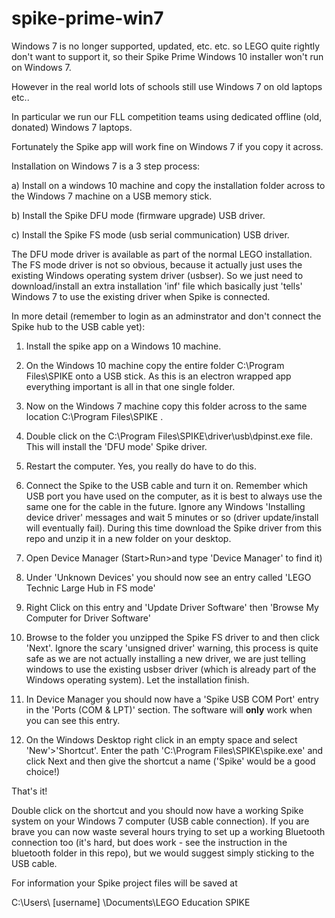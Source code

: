 # spike-prime-win7

Windows 7 is no longer supported, updated, etc. etc. so LEGO quite rightly don't want to support it, so their Spike Prime Windows 10 installer won't run on Windows 7.

However in the real world lots of schools still use Windows 7 on old laptops etc..

In particular we run our FLL competition teams using dedicated offline (old, donated) Windows 7 laptops.

Fortunately the Spike app will work fine on Windows 7 if you copy it across.


	
Installation on Windows 7 is a 3 step process:

a) Install on a windows 10 machine and copy the installation folder across to the Windows 7 machine on a USB memory stick.

b) Install the Spike DFU mode (firmware upgrade) USB driver.

c) Install the Spike FS mode (usb serial communication) USB driver. 


The DFU mode driver is available as part of the normal LEGO installation. The FS mode driver is not so obvious, because it actually just uses the existing Windows operating system driver (usbser). So we just need to download/install an extra installation 'inf' file which basically just 'tells' Windows 7 to use the existing driver when Spike is connected. 




In more detail (remember to login as an adminstrator and don't connect the Spike hub to the USB cable yet):


1) Install the spike app on a Windows 10 machine.

2) On the Windows 10 machine copy the entire folder C:\Program Files\SPIKE onto a USB stick. As this is an electron wrapped app everything important is all in that one single folder.

3) Now on the Windows 7 machine copy this folder across to the same location C:\Program Files\SPIKE .

4) Double click on the C:\Program Files\SPIKE\driver\usb\dpinst.exe file. This will install the 'DFU mode' Spike driver.

5) Restart the computer. Yes, you really do have to do this.

6) Connect the Spike to the USB cable and turn it on. Remember which USB port you have used on the computer, as it is best to always use the same one for the cable in the future. Ignore any Windows 'Installing device driver' messages and wait 5 minutes or so (driver update/install will eventually fail). During this time download the Spike driver from this repo and unzip it in a new folder on your desktop. 

7) Open Device Manager (Start>Run>and type 'Device Manager' to find it)

8) Under 'Unknown Devices' you should now see an entry called 'LEGO Technic Large Hub in FS mode'

9) Right Click on this entry and 'Update Driver Software' then 'Browse My Computer for Driver Software'

10) Browse to the folder you unzipped the Spike FS driver to and then click 'Next'. Ignore the scary 'unsigned driver' warning, this process is quite safe as we are not actually installing a new driver, we are just telling windows to use the existing usbser driver (which is already part of the Windows operating system). Let the installation finish.

11) In Device Manager you should now have a 'Spike USB COM Port' entry in the 'Ports (COM & LPT)' section. The software will **only** work when you can see this entry.

12) On the Windows Desktop right click in an empty space and select 'New'>'Shortcut'. Enter the path  'C:\Program Files\SPIKE\spike.exe' and click Next and then give the shortcut a name ('Spike' would be a good choice!)


That's it!

Double click on the shortcut and you should now have a working Spike system on your Windows 7 computer (USB cable connection). If you are brave you can now waste several hours trying to set up a working Bluetooth connection too (it's hard, but does work - see the instruction in the bluetooth folder in this repo), but we would suggest simply sticking to the USB cable.


For information your Spike project files will be saved at 

C:\Users\ [username] \Documents\LEGO Education SPIKE
